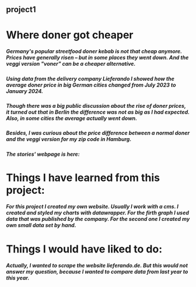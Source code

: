 ## project1
# Where doner got cheaper
##### Germany's popular streetfood doner kebab is not that cheap anymore. Prices have generally risen – but in some places they went down. And the veggi version "voner" can be a cheaper alternative.

##### Using data from the delivery company Lieferando I showed how the average doner price in big German cities changed from July 2023 to January 2024.
##### Though there was a big public discussion about the rise of doner prices, it turned out that in Berlin the difference was not as big as I had expected. Also, in some cities the average actually went down.
##### Besides, I was curious about the price difference between a normal doner and the veggi version for my zip code in Hamburg.

##### The stories' webpage is here: 

# Things I have learned from this project:

##### For this project I created my own website. Usually I work with a cms. I created and styled my charts with datawrapper. For the firth graph I used data that was published by the company. For the second one I created my own small data set by hand.

# Things I would have liked to do:
##### Actually, I wanted to scrape the website lieferando.de. But this would not answer my question, because I wanted to compare data from last year to this year.

